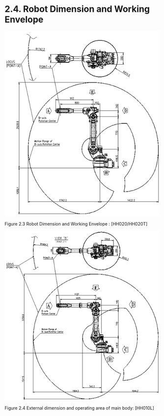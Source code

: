 ﻿# 2.4. Robot Dimension and Working Envelope



![](../_assets/그림_2.3_로봇_본체_외형_치수_및_동작_영역.png)

Figure 2.3 Robot Dimension and Working Envelope : [HH020/HH020T]



![](../_assets/그림_2.4_로봇_본체_외형_치수_및_동작_영역.png)


Figure 2.4 External dimension and operating area of main body: [HH010L]
